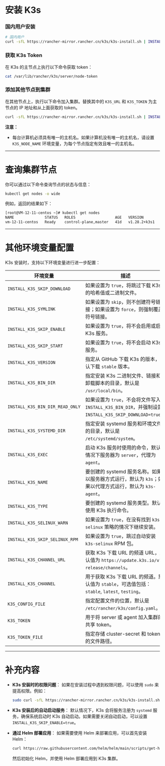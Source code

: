 # 安装 K3s

### 国内用户安装

```bash
# 国内用户
curl -sfL https://rancher-mirror.rancher.cn/k3s/k3s-install.sh | INSTALL_K3S_MIRROR=cn sh -
```

### 获取 K3s Token

在 K3s 的主节点上执行以下命令获取 token：

```bash
cat /var/lib/rancher/k3s/server/node-token
```

### 添加其他节点到集群

在其他节点上，执行以下命令加入集群。替换其中的 `K3S_URL` 和 `K3S_TOKEN` 为主节点的 IP 地址和从上面获取的 token。

```bash
curl -sfL https://rancher-mirror.rancher.cn/k3s/k3s-install.sh | INSTALL_K3S_MIRROR=cn K3S_URL=https://<主节点IP>:6443 K3S_TOKEN=<获取的Token> sh -
```

**注意：**

* 每台计算机必须具有唯一的主机名。如果计算机没有唯一的主机名，请设置 `K3S_NODE_NAME` 环境变量，为每个节点指定有效且唯一的主机名。

---

# 查询集群节点

你可以通过以下命令查询节点的状态与信息：

```bash
kubectl get nodes -o wide
```

例如，返回的结果如下：

```bash
[root@VM-12-11-centos ~]# kubectl get nodes
NAME              STATUS   ROLES                  AGE   VERSION
vm-12-11-centos   Ready    control-plane,master   41d   v1.28.2+k3s1
```

---

# 其他环境变量配置

K3s 安装时，支持以下环境变量进行进一步配置：

| 环境变量                            | 描述                                                                                 |
| ------------------------------- | ---------------------------------------------------------------------------------- |
| `INSTALL_K3S_SKIP_DOWNLOAD`     | 如果设置为 `true`，将跳过下载 K3s 的哈希值或二进制文件。                                                 |
| `INSTALL_K3S_SYMLINK`           | 如果设置为 `skip`，则不创建符号链接；如果设置为 `force`，则强制覆盖符号链接。                                     |
| `INSTALL_K3S_SKIP_ENABLE`       | 如果设置为 `true`，将不会启用或启动 K3s 服务。                                                      |
| `INSTALL_K3S_SKIP_START`        | 如果设置为 `true`，将不会启动 K3s 服务。                                                         |
| `INSTALL_K3S_VERSION`           | 指定从 GitHub 下载 K3s 的版本，默认下载 `stable` 版本。                                            |
| `INSTALL_K3S_BIN_DIR`           | 指定安装 K3s 二进制文件、链接和卸载脚本的目录，默认是 `/usr/local/bin`。                                    |
| `INSTALL_K3S_BIN_DIR_READ_ONLY` | 如果设置为 `true`，不会将文件写入 `INSTALL_K3S_BIN_DIR`，并强制设置 `INSTALL_K3S_SKIP_DOWNLOAD=true`。 |
| `INSTALL_K3S_SYSTEMD_DIR`       | 指定安装 systemd 服务和环境文件的目录，默认是 `/etc/systemd/system`。                                 |
| `INSTALL_K3S_EXEC`              | 启动 K3s 服务时使用的命令，默认情况下服务器为 `server`，代理为 `agent`。                                    |
| `INSTALL_K3S_NAME`              | 要创建的 systemd 服务名称。如果以服务器方式运行，默认为 `k3s`；如果以代理方式运行，默认为 `k3s-agent`。                  |
| `INSTALL_K3S_TYPE`              | 要创建的 systemd 服务类型。默认使用 K3s 执行命令。                                                   |
| `INSTALL_K3S_SELINUX_WARN`      | 如果设置为 `true`，在没有找到 `k3s-selinux` 策略的情况下继续安装。                                       |
| `INSTALL_K3S_SKIP_SELINUX_RPM`  | 如果设置为 `true`，跳过自动安装 `k3s-selinux` RPM 包。                                           |
| `INSTALL_K3S_CHANNEL_URL`       | 获取 K3s 下载 URL 的频道 URL，默认值为 `https://update.k3s.io/v1-release/channels`。            |
| `INSTALL_K3S_CHANNEL`           | 用于获取 K3s 下载 URL 的频道。默认值为 `stable`，可选值包括：`stable`, `latest`, `testing`。             |
| `K3S_CONFIG_FILE`               | 指定配置文件的位置，默认是 `/etc/rancher/k3s/config.yaml`。                                      |
| `K3S_TOKEN`                     | 用于将 server 或 agent 加入集群的共享 token。                                                  |
| `K3S_TOKEN_FILE`                | 指定存储 cluster-secret 和 token 的文件路径。                                                 |

---

# 补充内容

* **K3s 安装时的权限问题**：
  如果在安装过程中遇到权限问题，可以使用 `sudo` 来提高权限。例如：

  ```bash
  sudo curl -sfL https://rancher-mirror.rancher.cn/k3s/k3s-install.sh | INSTALL_K3S_MIRROR=cn sh -
  ```

* **K3s 安装后的自动启动服务**：
  默认情况下，K3s 会将服务注册为 `systemd` 服务，确保系统启动时 K3s 自动启动。如果需要关闭自动启动，可以设置 `INSTALL_K3S_SKIP_ENABLE=true`。

* **通过 Helm 部署应用**：
  如果需要使用 Helm 来部署应用，可以首先安装 Helm：

  ```bash
  curl https://raw.githubusercontent.com/helm/helm/main/scripts/get-helm-3 | bash
  ```

  然后初始化 Helm，并使用 Helm 部署应用到 K3s 集群。
